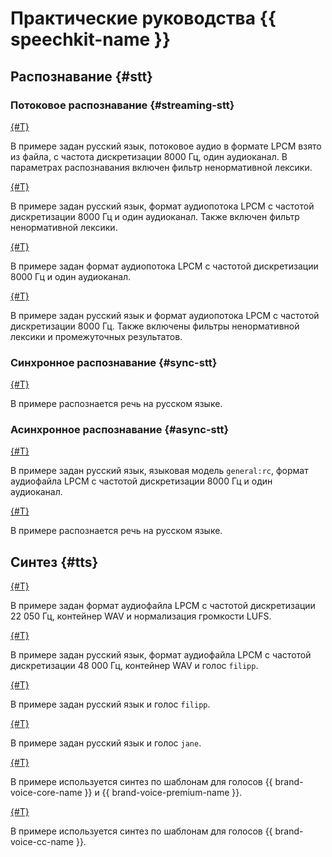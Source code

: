 # Практические руководства {{ speechkit-name }}

## Распознавание {#stt}


### Потоковое распознавание {#streaming-stt}

[{#T}](../stt/api/streaming-examples-v3.md)

В примере задан русский язык, потоковое аудио в формате LPCM взято из файла, с частота дискретизации 8000 Гц, один аудиоканал. В параметрах распознавания включен фильтр ненормативной лексики.

[{#T}](../stt/api/microphone-streaming.md)

В примере задан русский язык, формат аудиопотока LPCM с частотой дискретизации 8000 Гц и один аудиоканал. Также включен фильтр ненормативной лексики.

[{#T}](../stt/api/stt-language-labels-example.md)

В примере задан формат аудиопотока LPCM с частотой дискретизации 8000 Гц и один аудиоканал.

[{#T}](../stt/api/streaming-examples.md)

В примере задан русский язык и формат аудиопотока LPCM с частотой дискретизации 8000 Гц. Также включены фильтры ненормативной лексики и промежуточных результатов.

### Синхронное распознавание {#sync-stt}

[{#T}](../stt/api/request-examples.md)

В примере распознается речь на русском языке.

### Acинхронное распознавание {#async-stt}

[{#T}](../stt/api/transcribation-lpcm.md)

В примере задан русский язык, языковая модель `general:rc`, формат аудиофайла LPCM с частотой дискретизации 8000 Гц и один аудиоканал.

[{#T}](../stt/api/transcribation-ogg.md)

В примере распознается речь на русском языке.

## Синтез {#tts}

[{#T}](../tts/api/tts-examples-v3.md)

В примере задан формат аудиофайла LPCM с частотой дискретизации 22 050 Гц, контейнер WAV и нормализация громкости LUFS.

[{#T}](../tts/api/tts-wav.md)

В примере задан русский язык, формат аудиофайла LPCM с частотой дискретизации 48 000 Гц, контейнер WAV и голос `filipp`.

[{#T}](../tts/api/tts-ogg.md)

В примере задан русский язык и голос `filipp`.

[{#T}](../tts/api/tts-ssml.md)

В примере задан русский язык и голос `jane`.

[{#T}](../tts/api/tts-templates.md)

В примере используется синтез по шаблонам для голосов {{ brand-voice-core-name }} и {{ brand-voice-premium-name }}.

[{#T}](../tts/api/tts-templates-bvcc.md)

В примере используется синтез по шаблонам для голосов {{ brand-voice-cc-name }}.